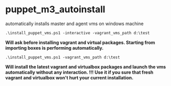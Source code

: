 # puppet_m3_autoinstall
automatically installs master and agent vms on windows machine

`.\install_puppet_vms.ps1 -interactive -vagrant_vms_path d:\test`

**Will ask before installing vagrant and virtual packages. 
Starting from importing boxes is performing automatically.**

`.\install_puppet_vms.ps1 -vagrant_vms_path d:\test`

**Will install the latest vagrant and virtualbox packages and launch the vms automatically without any interaction.
!!! Use it if you sure that fresh vagrant and virtualbox won't hurt your current installation.**
